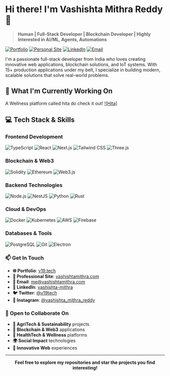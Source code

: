 # Hi there! I'm Vashishta Mithra Reddy 👋

> **Human | Full-Stack Developer | Blockchain Developer | Highly Interested in AI/ML, Agents, Automations**

[![Portfolio](https://img.shields.io/badge/Portfolio-v19.tech-blue?style=flat-square&logo=react)](https://v19.tech)
[![Personal Site](https://img.shields.io/badge/Website-vashishtamithra.com-green?style=flat-square&logo=next.js)](https://vashishtamithra.com)
[![LinkedIn](https://img.shields.io/badge/LinkedIn-vashishta--mithra-0077B5?style=flat-square&logo=linkedin)](https://linkedin.com/in/vashishta-mithra-reddy/)
[![Email](https://img.shields.io/badge/Email-me%40vashishtamithra.com-D14836?style=flat-square&logo=gmail)](mailto:me@vashishtamithra.com)

I'm a passionate full-stack developer from India who loves creating innovative web applications, blockchain solutions, and IoT systems. With 15+ production applications under my belt, I specialize in building modern, scalable solutions that solve real-world problems.

## 🚀 What I'm Currently Working On
A Wellness platform called hita do check it out! [![Hita]](https://hita.v19.tech)

## 💻 Tech Stack & Skills

### **Frontend Development**
![TypeScript](https://img.shields.io/badge/-TypeScript-3178C6?style=flat-square&logo=typescript&logoColor=white)
![React](https://img.shields.io/badge/-React-61DAFB?style=flat-square&logo=react&logoColor=black)
![Next.js](https://img.shields.io/badge/-Next.js-000000?style=flat-square&logo=next.js)
![Tailwind CSS](https://img.shields.io/badge/-Tailwind_CSS-06B6D4?style=flat-square&logo=tailwindcss&logoColor=white)
![Three.js](https://img.shields.io/badge/-Three.js-000000?style=flat-square&logo=three.js)

### **Blockchain & Web3**
![Solidity](https://img.shields.io/badge/-Solidity-363636?style=flat-square&logo=solidity)
![Ethereum](https://img.shields.io/badge/-Ethereum-3C3C3D?style=flat-square&logo=ethereum)
![Web3.js](https://img.shields.io/badge/-Web3.js-F16822?style=flat-square&logo=web3.js)

### **Backend Technologies**
![Node.js](https://img.shields.io/badge/-Node.js-339933?style=flat-square&logo=node.js&logoColor=white)
![NestJS](https://img.shields.io/badge/-NestJS-E0234E?style=flat-square&logo=nestjs)
![Python](https://img.shields.io/badge/-Python-3776AB?style=flat-square&logo=python&logoColor=white)
![Rust](https://img.shields.io/badge/-Rust-000000?style=flat-square&logo=rust)

### **Cloud & DevOps**
![Docker](https://img.shields.io/badge/-Docker-2496ED?style=flat-square&logo=docker&logoColor=white)
![Kubernetes](https://img.shields.io/badge/-Kubernetes-326CE5?style=flat-square&logo=kubernetes&logoColor=white)
![AWS](https://img.shields.io/badge/-AWS-232F3E?style=flat-square&logo=amazon-aws)
![Firebase](https://img.shields.io/badge/-Firebase-FFCA28?style=flat-square&logo=firebase&logoColor=black)

### **Databases & Tools**
![PostgreSQL](https://img.shields.io/badge/-PostgreSQL-336791?style=flat-square&logo=postgresql&logoColor=white)
![Git](https://img.shields.io/badge/-Git-F05032?style=flat-square&logo=git&logoColor=white)
![Electron](https://img.shields.io/badge/-Electron-47848F?style=flat-square&logo=electron)

### 📫 Get In Touch
- **🌐 Portfolio**: [v19.tech](https://v19.tech)
- **💼 Professional Site**: [vashishtamithra.com](https://vashishtamithra.com)
- **📧 Email**: [me@vashishtamithra.com](mailto:me@vashishtamithra.com)
- **💼 LinkedIn**: [vashishta-mithra](https://linkedin.com/in/vashishta-mithra-reddy/)
- **🐦 Twitter**: [@v19tech](https://x.com/v19tech)
- **📱 Instagram**: [@vashishta_mithra_reddy](https://instagram.com/vashishta_mithra_reddy)

### 🤝 Open to Collaborate On
- **🌱 AgriTech & Sustainability** projects
- **🔗 Blockchain & Web3** applications
- **🏥 HealthTech & Wellness** platforms
- **🌍 Social Impact** technologies
- **🚀 Innovative Web** experiences

---

<div align="center">
  <strong>Feel free to explore my repositories and star the projects you find interesting!</strong>
</div>
